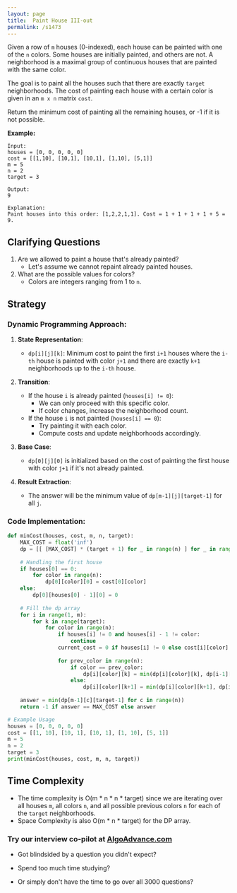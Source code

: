 ```yaml
---
layout: page
title:  Paint House III-out
permalink: /s1473
---
```


Given a row of `m` houses (0-indexed), each house can be painted with one of the `n` colors. Some houses are initially painted, and others are not. A neighborhood is a maximal group of continuous houses that are painted with the same color.

The goal is to paint all the houses such that there are exactly `target` neighborhoods. The cost of painting each house with a certain color is given in an `m x n` matrix `cost`.

Return the minimum cost of painting all the remaining houses, or -1 if it is not possible.

**Example:**
```
Input:
houses = [0, 0, 0, 0, 0]
cost = [[1,10], [10,1], [10,1], [1,10], [5,1]]
m = 5
n = 2
target = 3

Output:
9

Explanation:
Paint houses into this order: [1,2,2,1,1]. Cost = 1 + 1 + 1 + 1 + 5 = 9.
```

## Clarifying Questions
1. Are we allowed to paint a house that's already painted?
   - Let's assume we cannot repaint already painted houses.
2. What are the possible values for colors?
   - Colors are integers ranging from 1 to `n`.

## Strategy

### Dynamic Programming Approach:
1. **State Representation**:
   - `dp[i][j][k]`: Minimum cost to paint the first `i+1` houses where the `i-th` house is painted with color `j+1` and there are exactly `k+1` neighborhoods up to the `i-th` house.
   
2. **Transition**:
   - If the house `i` is already painted (`houses[i] != 0`):
     - We can only proceed with this specific color.
     - If color changes, increase the neighborhood count.
   - If the house `i` is not painted (`houses[i] == 0`):
     - Try painting it with each color.
     - Compute costs and update neighborhoods accordingly.

3. **Base Case**:
   - `dp[0][j][0]` is initialized based on the cost of painting the first house with color `j+1` if it's not already painted.

4. **Result Extraction**:
   - The answer will be the minimum value of `dp[m-1][j][target-1]` for all `j`.

### Code Implementation:

```python
def minCost(houses, cost, m, n, target):
    MAX_COST = float('inf')
    dp = [[ [MAX_COST] * (target + 1) for _ in range(n) ] for _ in range(m)]
    
    # Handling the first house
    if houses[0] == 0:
        for color in range(n):
            dp[0][color][0] = cost[0][color]
    else:
        dp[0][houses[0] - 1][0] = 0
    
    # Fill the dp array
    for i in range(1, m):
        for k in range(target):
            for color in range(n):
                if houses[i] != 0 and houses[i] - 1 != color:
                    continue
                current_cost = 0 if houses[i] != 0 else cost[i][color]
                
                for prev_color in range(n):
                    if color == prev_color:
                        dp[i][color][k] = min(dp[i][color][k], dp[i-1][prev_color][k] + current_cost)
                    else:
                        dp[i][color][k+1] = min(dp[i][color][k+1], dp[i-1][prev_color][k] + current_cost)
    
    answer = min(dp[m-1][c][target-1] for c in range(n))
    return -1 if answer == MAX_COST else answer

# Example Usage
houses = [0, 0, 0, 0, 0]
cost = [[1, 10], [10, 1], [10, 1], [1, 10], [5, 1]]
m = 5
n = 2
target = 3
print(minCost(houses, cost, m, n, target))
```

## Time Complexity

- The time complexity is O(m * n * n * target) since we are iterating over all houses `m`, all colors `n`, and all possible previous colors `n` for each of the `target` neighborhoods.
- Space Complexity is also O(m * n * target) for the DP array.


### Try our interview co-pilot at [AlgoAdvance.com](https://algoAdvance.com)

- Got blindsided by a question you didn't expect?

- Spend too much time studying?

- Or simply don't have the time to go over all 3000 questions?

